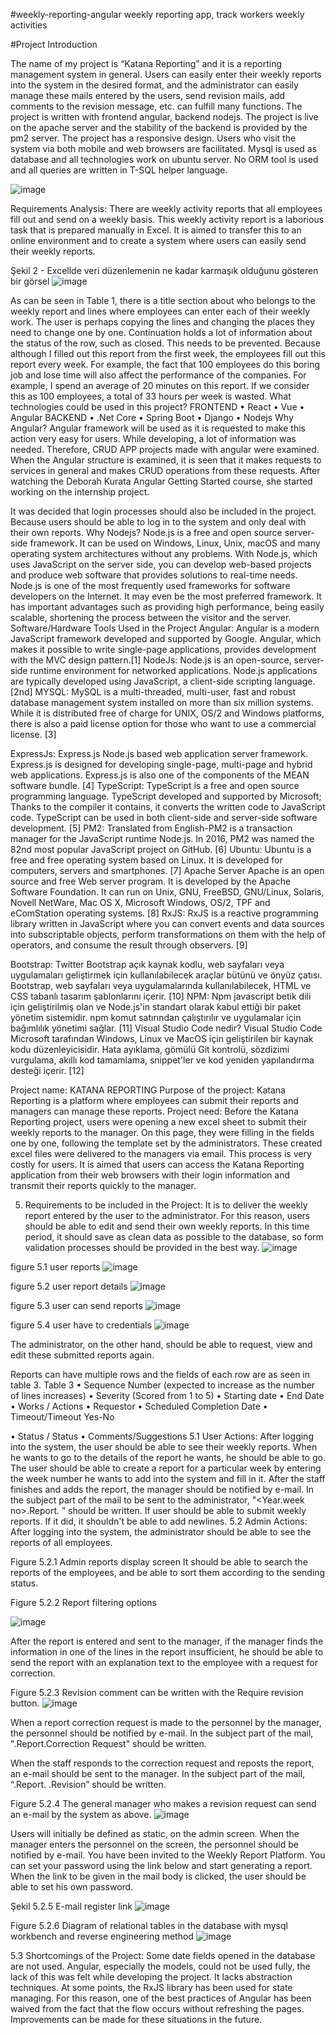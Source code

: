 #weekly-reporting-angular
weekly reporting app, track workers weekly activities

#Project Introduction

The name of my project is “Katana Reporting” and it is a reporting management system in general. Users can easily enter their weekly reports into the system in the desired format, and the administrator can easily manage these mails entered by the users, send revision mails, add comments to the revision message, etc. can fulfill many functions.
The project is written with frontend angular, backend nodejs. The project is live on the apache server and the stability of the backend is provided by the pm2 server. The project has a responsive design. Users who visit the system via both mobile and web browsers are facilitated. Mysql is used as database and all technologies work on ubuntu server. No ORM tool is used and all queries are written in T-SQL helper language.

![image](https://user-images.githubusercontent.com/43602725/148954494-1984219f-083f-4a4b-aa00-266d78710a45.png)

Requirements Analysis:
There are weekly activity reports that all employees fill out and send on a weekly basis. This weekly activity report is a laborious task that is prepared manually in Excel. It is aimed to transfer this to an online environment and to create a system where users can easily send their weekly reports.

Şekil 2 - Excellde veri düzenlemenin ne kadar karmaşık olduğunu gösteren bir görsel
![image](https://user-images.githubusercontent.com/43602725/148954969-041f867c-b4ee-4a0d-881a-38c9cfbf807c.png)

As can be seen in Table 1, there is a title section about who belongs to the weekly report and lines where employees can enter each of their weekly work. The user is perhaps copying the lines and changing the places they need to change one by one. Continuation holds a lot of information about the status of the row, such as closed. This needs to be prevented. Because although I filled out this report from the first week, the employees fill out this report every week. For example, the fact that 100 employees do this boring job and lose time will also affect the performance of the companies. For example, I spend an average of 20 minutes on this report. If we consider this as 100 employees, a total of 33 hours per week is wasted.
What technologies could be used in this project?
FRONTEND
• React
• Vue
• Angular
BACKEND
• .Net Core
• Spring Boot
• Django
• Nodejs
Why Angular?
Angular framework will be used as it is requested to make this action very easy for users.
While developing, a lot of information was needed. Therefore, CRUD APP projects made with angular were examined.
When the Angular structure is examined, it is seen that it makes requests to services in general and makes CRUD operations from these requests. After watching the Deborah Kurata Angular Getting Started course, she started working on the internship project.

It was decided that login processes should also be included in the project. Because users should be able to log in to the system and only deal with their own reports.
Why Nodejs?
Node.js is a free and open source server-side framework. It can be used on Windows, Linux, Unix, macOS and many operating system architectures without any problems.
With Node.js, which uses JavaScript on the server side, you can develop web-based projects and produce web software that provides solutions to real-time needs.
Node.js is one of the most frequently used frameworks for software developers on the Internet. It may even be the most preferred framework. It has important advantages such as providing high performance, being easily scalable, shortening the process between the visitor and the server.
Software/Hardware Tools Used in the Project
Angular:
Angular is a modern JavaScript framework developed and supported by Google. Angular, which makes it possible to write single-page applications, provides development with the MVC design pattern.[1]
NodeJs:
Node.js is an open-source, server-side runtime environment for networked applications. Node.js applications are typically developed using JavaScript, a client-side scripting language. [2nd]
MYSQL:
MySQL is a multi-threaded, multi-user, fast and robust database management system installed on more than six million systems. While it is distributed free of charge for UNIX, OS/2 and Windows platforms, there is also a paid license option for those who want to use a commercial license. [3]

ExpressJs:
Express.js Node.js based web application server framework. Express.js is designed for developing single-page, multi-page and hybrid web applications. Express.js is also one of the components of the MEAN software bundle. [4]
TypeScript:
TypeScript is a free and open source programming language. TypeScript developed and supported by Microsoft; Thanks to the compiler it contains, it converts the written code to JavaScript code. TypeScript can be used in both client-side and server-side software development. [5]
PM2:
Translated from English-PM2 is a transaction manager for the JavaScript runtime Node.js. In 2016, PM2 was named the 82nd most popular JavaScript project on GitHub. [6]
Ubuntu:
Ubuntu is a free and free operating system based on Linux. It is developed for computers, servers and smartphones. [7]
Apache Server
Apache is an open source and free Web server program. It is developed by the Apache Software Foundation. It can run on Unix, GNU, FreeBSD, GNU/Linux, Solaris, Novell NetWare, Mac OS X, Microsoft Windows, OS/2, TPF and eComStation operating systems. [8]
RxJS:
RxJS is a reactive programming library written in JavaScript where you can convert events and data sources into subscriptable objects, perform transformations on them with the help of operators, and consume the result through observers. [9]

Bootstrap:
Twitter Bootstrap açık kaynak kodlu, web sayfaları veya uygulamaları geliştirmek için kullanılabilecek araçlar bütünü ve önyüz çatısı. Bootstrap, web sayfaları veya uygulamalarında kullanılabilecek, HTML ve CSS tabanlı tasarım şablonlarını içerir. [10]
NPM:
Npm javascript betik dili için geliştirilmiş olan ve Node.js'in standart olarak kabul ettiği bir paket yönetim sistemidir. npm komut satırından çalıştırılır ve uygulamalar için bağımlılık yönetimi sağlar. [11]
Visual Studio Code nedir?
Visual Studio Code Microsoft tarafından Windows, Linux ve MacOS için geliştirilen bir kaynak kodu düzenleyicisidir. Hata ayıklama, gömülü Git kontrolü, sözdizimi vurgulama, akıllı kod tamamlama, snippet'ler ve kod yeniden yapılandırma desteği içerir. [12]

Project name: KATANA REPORTING
Purpose of the project: Katana Reporting is a platform where employees can submit their reports and managers can manage these reports.
Project need:
  Before the Katana Reporting project, users were opening a new excel sheet to submit their weekly reports to the manager. On this page, they were filling in the fields one by one, following the template set by the administrators. These created excel files were delivered to the managers via email. This process is very costly for users. It is aimed that users can access the Katana Reporting application from their web browsers with their login information and transmit their reports quickly to the manager.
  
 5. Requirements to be included in the Project:
It is to deliver the weekly report entered by the user to the administrator. For this reason, users should be able to edit and send their own weekly reports. In this time period, it should save as clean data as possible to the database, so form validation processes should be provided in the best way.
![image](https://user-images.githubusercontent.com/43602725/148956118-fd043d5c-1954-4e11-8cd8-11c2d809c51a.png)

figure 5.1 user reports
![image](https://user-images.githubusercontent.com/43602725/148956200-7e64aef5-7f0d-4fdf-a053-10e3ad0363b2.png)

figure 5.2 user report details
![image](https://user-images.githubusercontent.com/43602725/148956245-7688d883-51a2-4326-ad4d-730b586516d5.png)

figure 5.3 user can send reports
![image](https://user-images.githubusercontent.com/43602725/148956281-54788d32-1421-4089-a6df-0cc271eefdb0.png)

figure 5.4 user have to credentials
![image](https://user-images.githubusercontent.com/43602725/148956313-ffd390cf-5454-4a75-aa07-5676fa09da37.png)

The administrator, on the other hand, should be able to request, view and edit these submitted reports again.

Reports can have multiple rows and the fields of each row are as seen in table 3.
Table 3
• Sequence Number (expected to increase as the number of lines increases)
• Severity (Scored from 1 to 5)
•	Starting date
• End Date
• Works / Actions
• Requestor
• Scheduled Completion Date
• Timeout/Timeout Yes-No

• Status / Status
• Comments/Suggestions
5.1 User Actions:
After logging into the system, the user should be able to see their weekly reports. When he wants to go to the details of the report he wants, he should be able to go.
The user should be able to create a report for a particular week by entering the week number he wants to add into the system and fill in it.
After the staff finishes and adds the report, the manager should be notified by e-mail. In the subject part of the mail to be sent to the administrator, "<Year.week no>.Report. <Personnel name>” should be written.
If user should be able to submit weekly reports. If it did, it shouldn't be able to add newlines.
5.2 Admin Actions:
After logging into the system, the administrator should be able to see the reports of all employees.
 
Figure 5.2.1 Admin reports display screen
It should be able to search the reports of the employees, and be able to sort them according to the sending status.
  
  Figure 5.2.2 Report filtering options

  ![image](https://user-images.githubusercontent.com/43602725/148956631-f12f82cb-c4f5-46e0-8984-dc783c81db09.png)

After the report is entered and sent to the manager, if the manager finds the information in one of the lines in the report insufficient, he should be able to send the report with an explanation text to the employee with a request for correction.
  
  Figure 5.2.3 Revision comment can be written with the Require revision button.
  ![image](https://user-images.githubusercontent.com/43602725/148956725-552506a2-8dbc-415f-b821-5d1f3ee7f240.png)


When a report correction request is made to the personnel by the manager, the personnel should be notified by e-mail. In the subject part of the mail, "<Week number of the year>.Report.Correction Request" should be written.

When the staff responds to the correction request and reposts the report, an e-mail should be sent to the manager. In the subject part of the mail, “<Week number of the year>.Report. <Staff name>.Revision” should be written.
  
  Figure 5.2.4 The general manager who makes a revision request can send an e-mail by the system as above.
  ![image](https://user-images.githubusercontent.com/43602725/148956785-f9d058e4-0c55-40dc-b872-0620d4973af3.png)
  
  Users will initially be defined as static, on the admin screen. When the manager enters the personnel on the screen, the personnel should be notified by e-mail. You have been invited to the Weekly Report Platform. You can set your password using the link below and start generating a report. When the link to be given in the mail body is clicked, the user should be able to set his own password.
  
  Şekil 5.2.5 E-mail register link
  ![image](https://user-images.githubusercontent.com/43602725/148956864-980cb794-796c-4205-8ffc-d2bb6ff8c950.png)

  Figure 5.2.6 Diagram of relational tables in the database with mysql workbench and reverse engineering method
  ![image](https://user-images.githubusercontent.com/43602725/148956938-a237df69-6ea8-49ab-b126-165ff237861e.png)

  
5.3 Shortcomings of the Project:
Some date fields opened in the database are not used. Angular, especially the models, could not be used fully, the lack of this was felt while developing the project. It lacks abstraction techniques. At some points, the RxJS library has been used for state managing. For this reason, one of the best practices of Angular has been waived from the fact that the flow occurs without refreshing the pages. Improvements can be made for these situations in the future.
